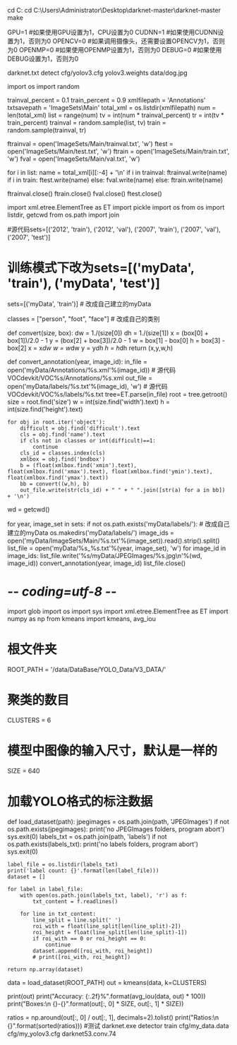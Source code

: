 cd C:
cd C:\\Users\\Administrator\\Desktop\\darknet-master\\darknet-master
make

GPU=1 #如果使用GPU设置为1，CPU设置为0 
CUDNN=1 #如果使用CUDNN设置为1，否则为0 
OPENCV=0 #如果调用摄像头，还需要设置OPENCV为1，否则为0 
OPENMP=0 #如果使用OPENMP设置为1，否则为0 
DEBUG=0 #如果使用DEBUG设置为1，否则为0

darknet.txt detect cfg/yolov3.cfg yolov3.weights data/dog.jpg

import os
import random

trainval_percent = 0.1
train_percent = 0.9
xmlfilepath = 'Annotations'
txtsavepath = 'ImageSets\Main'
total_xml = os.listdir(xmlfilepath)
num = len(total_xml)
list = range(num)
tv = int(num * trainval_percent)
tr = int(tv * train_percent)
trainval = random.sample(list, tv)
train = random.sample(trainval, tr)

ftrainval = open('ImageSets/Main/trainval.txt', 'w')
ftest = open('ImageSets/Main/test.txt', 'w')
ftrain = open('ImageSets/Main/train.txt', 'w')
fval = open('ImageSets/Main/val.txt', 'w')

for i in list:
    name = total_xml[i][:-4] + '\n'
    if i in trainval:
        ftrainval.write(name)
        if i in train:
            ftest.write(name)
        else:
            fval.write(name)
    else:
        ftrain.write(name)

ftrainval.close()
ftrain.close()
fval.close()
ftest.close()

import xml.etree.ElementTree as ET
import pickle
import os
from os import listdir, getcwd
from os.path import join
 
#源代码sets=[('2012', 'train'), ('2012', 'val'), ('2007', 'train'), ('2007', 'val'), ('2007', 'test')]
# 训练模式下改为sets=[('myData', 'train'), ('myData', 'test')] 
sets=[('myData', 'train')]  # 改成自己建立的myData


classes = ["person", "foot", "face"] # 改成自己的类别
 
def convert(size, box):
    dw = 1./(size[0])
    dh = 1./(size[1])
    x = (box[0] + box[1])/2.0 - 1
    y = (box[2] + box[3])/2.0 - 1
    w = box[1] - box[0]
    h = box[3] - box[2]
    x = x*dw
    w = w*dw
    y = y*dh
    h = h*dh
    return (x,y,w,h)
 
def convert_annotation(year, image_id):
    in_file = open('myData/Annotations/%s.xml'%(image_id))  # 源代码VOCdevkit/VOC%s/Annotations/%s.xml
    out_file = open('myData/labels/%s.txt'%(image_id), 'w')  # 源代码VOCdevkit/VOC%s/labels/%s.txt
    tree=ET.parse(in_file)
    root = tree.getroot()
    size = root.find('size')
    w = int(size.find('width').text)
    h = int(size.find('height').text)
 
    for obj in root.iter('object'):
        difficult = obj.find('difficult').text
        cls = obj.find('name').text
        if cls not in classes or int(difficult)==1:
            continue
        cls_id = classes.index(cls)
        xmlbox = obj.find('bndbox')
        b = (float(xmlbox.find('xmin').text), float(xmlbox.find('xmax').text), float(xmlbox.find('ymin').text), float(xmlbox.find('ymax').text))
        bb = convert((w,h), b)
        out_file.write(str(cls_id) + " " + " ".join([str(a) for a in bb]) + '\n')
 
wd = getcwd()
 
for year, image_set in sets:
    if not os.path.exists('myData/labels/'):  # 改成自己建立的myData
        os.makedirs('myData/labels/')
    image_ids = open('myData/ImageSets/Main/%s.txt'%(image_set)).read().strip().split()
    list_file = open('myData/%s_%s.txt'%(year, image_set), 'w')
    for image_id in image_ids:
        list_file.write('%s/myData/JPEGImages/%s.jpg\n'%(wd, image_id))
        convert_annotation(year, image_id)
    list_file.close()

# -*- coding=utf-8 -*-
import glob
import os
import sys
import xml.etree.ElementTree as ET
import numpy as np
from kmeans import kmeans, avg_iou

# 根文件夹
ROOT_PATH = '/data/DataBase/YOLO_Data/V3_DATA/'
# 聚类的数目
CLUSTERS = 6
# 模型中图像的输入尺寸，默认是一样的
SIZE = 640

# 加载YOLO格式的标注数据
def load_dataset(path):
    jpegimages = os.path.join(path, 'JPEGImages')
    if not os.path.exists(jpegimages):
        print('no JPEGImages folders, program abort')
        sys.exit(0)
    labels_txt = os.path.join(path, 'labels')
    if not os.path.exists(labels_txt):
        print('no labels folders, program abort')
        sys.exit(0)

    label_file = os.listdir(labels_txt)
    print('label count: {}'.format(len(label_file)))
    dataset = []

    for label in label_file:
        with open(os.path.join(labels_txt, label), 'r') as f:
            txt_content = f.readlines()

        for line in txt_content:
            line_split = line.split(' ')
            roi_with = float(line_split[len(line_split)-2])
            roi_height = float(line_split[len(line_split)-1])
            if roi_with == 0 or roi_height == 0:
                continue
            dataset.append([roi_with, roi_height])
            # print([roi_with, roi_height])

    return np.array(dataset)

data = load_dataset(ROOT_PATH)
out = kmeans(data, k=CLUSTERS)

print(out)
print("Accuracy: {:.2f}%".format(avg_iou(data, out) * 100))
print("Boxes:\n {}-{}".format(out[:, 0] * SIZE, out[:, 1] * SIZE))

ratios = np.around(out[:, 0] / out[:, 1], decimals=2).tolist()
print("Ratios:\n {}".format(sorted(ratios)))
#测试
darknet.exe detector train cfg/my_data.data cfg/my_yolov3.cfg darknet53.conv.74